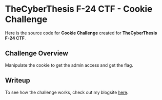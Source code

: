 # TheCyberThesis F-24 CTF - Cookie Challenge
Here is the source code for **Cookie Challenge** created for **TheCyberThesis F-24 CTF**.
## Challenge Overview
Manipulate the cookie to get the admin access and get the flag.
## Writeup
To see how the challenge works, check out my blogsite [here](https://alishba-malik.vercel.app/blog/writeups/thecycerthesisctf/crypto/blockchainbreach/theblockchainbreach).
